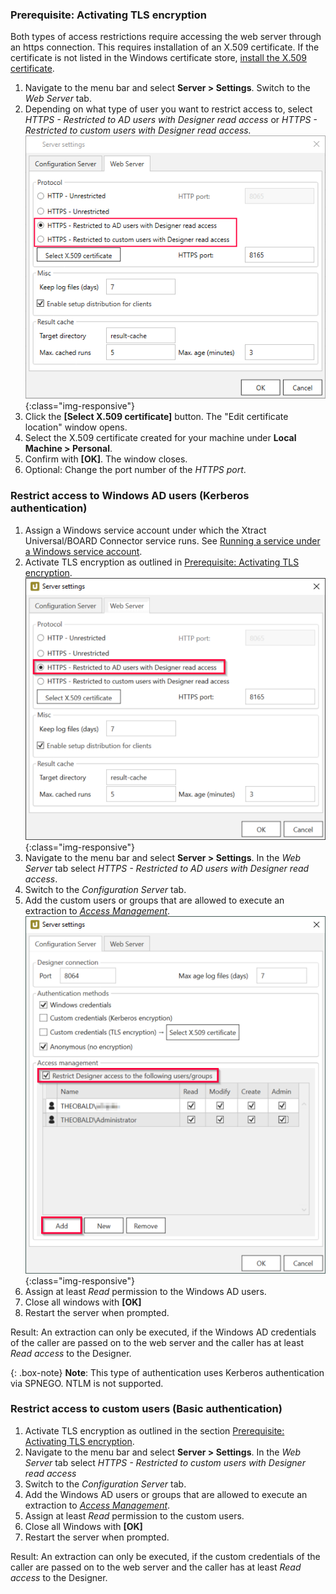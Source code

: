 

### Prerequisite: Activating TLS encryption

Both types of access restrictions require accessing the web server through an https connection. This requires installation of an X.509 certificate.
If the certificate is not listed in the Windows certificate store, [install the X.509 certificate](./install-x.509-Certificate#create-x509-certificate).

1. Navigate to the menu bar and select **Server > Settings**. Switch to the *Web Server* tab.
2. Depending on what type of user you want to restrict access to, select *HTTPS - Restricted to AD users with Designer read access* or *HTTPS - Restricted to custom users with Designer read access.*
![webserver settings](/img/content/xu/server-settings-security.png){:class="img-responsive"}
3. Click the **[Select X.509 certificate]** button. The "Edit certificate location" window opens.
4. Select the X.509 certificate created for your machine under **Local Machine > Personal**.
5. Confirm with **[OK]**. The window closes.
6. Optional: Change the port number of the *HTTPS port*.


### Restrict access to Windows AD users (Kerberos authentication) 

1. Assign a Windows service account under which the Xtract Universal/BOARD Connector service runs. See [Running a service under a Windows service account](./server-security#running-a-service-under-a-windows-service-account).
2. Activate TLS encryption as outlined in [Prerequisite: Activating TLS encryption](./server-security#prerequisite-activating-tls-encryption).
![WebServerSettings_https](/img/content/server-settings-sso-certificate.png){:class="img-responsive"}
3. Navigate to the menu bar and select **Server > Settings**. In the *Web Server* tab select *HTTPS - Restricted to AD users with Designer read access*.
4. Switch to the *Configuration Server* tab.
5. Add the custom users or groups that are allowed to execute an extraction to [*Access Management*](./access-management#server-settings). 
![ConfigurationServerSettings_](/img/content/server-settings-sso-certificate-users.png){:class="img-responsive"}
6. Assign at least *Read* permission to the Windows AD users.
7. Close all windows with **[OK]**
8. Restart the server when prompted.

Result: An extraction can only be executed, if the Windows AD credentials of the caller are passed on to the web server and the caller has at least *Read access* to the Designer.

{: .box-note}
**Note**: This type of authentication uses Kerberos authentication via SPNEGO. NTLM is not supported.



### Restrict access to custom users (Basic authentication)

1. Activate TLS encryption as outlined in the section [Prerequisite: Activating TLS encryption](./server-security#prerequisite-activating-tls-encryption).
2. Navigate to the menu bar and select **Server > Settings**. In the *Web Server* tab select *HTTPS - Restricted to custom users with Designer read access*
2. Switch to the *Configuration Server* tab.
3. Add the Windows AD users or groups that are allowed to execute an extraction to [*Access Management*](./access-management#server-settings).  
4. Assign at least *Read* permission to the custom users.
5. Close all Windows with **[OK]**
6. Restart the server when prompted.

Result: An extraction can only be executed, if the custom credentials of the caller are passed on to the web server and the caller has at least *Read access* to the Designer.
